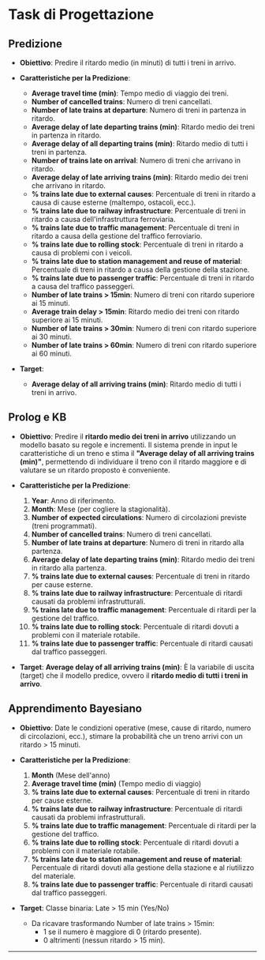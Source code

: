 # Task di Progettazione

## Predizione

- **Obiettivo**: Predire il ritardo medio (in minuti) di tutti i treni in arrivo.

- **Caratteristiche per la Predizione**:

  - **Average travel time (min)**: Tempo medio di viaggio dei treni.
  - **Number of cancelled trains**: Numero di treni cancellati.
  - **Number of late trains at departure**: Numero di treni in partenza in ritardo.
  - **Average delay of late departing trains (min)**: Ritardo medio dei treni in partenza in ritardo.
  - **Average delay of all departing trains (min)**: Ritardo medio di tutti i treni in partenza.
  - **Number of trains late on arrival**: Numero di treni che arrivano in ritardo.
  - **Average delay of late arriving trains (min)**: Ritardo medio dei treni che arrivano in ritardo.
  - **% trains late due to external causes**: Percentuale di treni in ritardo a causa di cause esterne (maltempo, ostacoli, ecc.).
  - **% trains late due to railway infrastructure**: Percentuale di treni in ritardo a causa dell'infrastruttura ferroviaria.
  - **% trains late due to traffic management**: Percentuale di treni in ritardo a causa della gestione del traffico ferroviario.
  - **% trains late due to rolling stock**: Percentuale di treni in ritardo a causa di problemi con i veicoli.
  - **% trains late due to station management and reuse of material**: Percentuale di treni in ritardo a causa della gestione della stazione.
  - **% trains late due to passenger traffic**: Percentuale di treni in ritardo a causa del traffico passeggeri.
  - **Number of late trains > 15min**: Numero di treni con ritardo superiore ai 15 minuti.
  - **Average train delay > 15min**: Ritardo medio dei treni con ritardo superiore ai 15 minuti.
  - **Number of late trains > 30min**: Numero di treni con ritardo superiore ai 30 minuti.
  - **Number of late trains > 60min**: Numero di treni con ritardo superiore ai 60 minuti.

- **Target**:
  - **Average delay of all arriving trains (min)**: Ritardo medio di tutti i treni in arrivo.

## Prolog e KB

- **Obiettivo**: Predire il **ritardo medio dei treni in arrivo** utilizzando un modello basato su regole e incrementi. Il sistema prende in input le caratteristiche di un treno e stima il **"Average delay of all arriving trains (min)"**, permettendo di individuare il treno con il ritardo maggiore e di valutare se un ritardo proposto è conveniente.

- **Caratteristiche per la Predizione**:

  1. **Year**: Anno di riferimento.
  2. **Month**: Mese (per cogliere la stagionalità).
  3. **Number of expected circulations**: Numero di circolazioni previste (treni programmati).
  4. **Number of cancelled trains**: Numero di treni cancellati.
  5. **Number of late trains at departure**: Numero di treni in ritardo alla partenza.
  6. **Average delay of late departing trains (min)**: Ritardo medio dei treni in ritardo alla partenza.
  7. **% trains late due to external causes**: Percentuale di treni in ritardo per cause esterne.
  8. **% trains late due to railway infrastructure**: Percentuale di ritardi causati da problemi infrastrutturali.
  9. **% trains late due to traffic management**: Percentuale di ritardi per la gestione del traffico.
  10. **% trains late due to rolling stock**: Percentuale di ritardi dovuti a problemi con il materiale rotabile.
  11. **% trains late due to passenger traffic**: Percentuale di ritardi causati dal traffico passeggeri.

- **Target**:
  **Average delay of all arriving trains (min)**: È la variabile di uscita (target) che il modello predice, ovvero il **ritardo medio di tutti i treni in arrivo**.

## Apprendimento Bayesiano

- **Obiettivo**: Date le condizioni operative (mese, cause di ritardo, numero di circolazioni, ecc.), stimare la probabilità che un treno arrivi con un ritardo > 15 minuti.

- **Caratteristiche per la Predizione**:

  1. **Month** (Mese dell'anno)
  2. **Average travel time (min)** (Tempo medio di viaggio)
  3. **% trains late due to external causes**: Percentuale di treni in ritardo per cause esterne.
  4. **% trains late due to railway infrastructure**: Percentuale di ritardi causati da problemi infrastrutturali.
  5. **% trains late due to traffic management**: Percentuale di ritardi per la gestione del traffico.
  6. **% trains late due to rolling stock**: Percentuale di ritardi dovuti a problemi con il materiale rotabile.
  7. **% trains late due to station management and reuse of material**: Percentuale di ritardi dovuti alla gestione della stazione e al riutilizzo del materiale.
  8. **% trains late due to passenger traffic**: Percentuale di ritardi causati dal traffico passeggeri.

- **Target**: Classe binaria: Late > 15 min (Yes/No)
  - Da ricavare trasformando Number of late trains > 15min:
    - 1 se il numero è maggiore di 0 (ritardo presente).
    - 0 altrimenti (nessun ritardo > 15 min).

---
